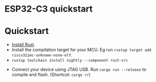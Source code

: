 # ESP32-C3 quickstart


# Quickstart
- [Install Rust](https://www.rust-lang.org/tools/install).
- Install the compilation target for your MCU. Eg run `rustup target add riscv32imc-unknown-none-elf`.
- `rustup toolchain install nightly --component rust-src`

[//]: # (- Install flash and debug tools: `cargo install flip-link`, `cargo install probe-rs --features cli`.)
- Connect your device using JTAG USB. Run `cargo run --release` to compile and flash. (Shortcut: `cargo rr`)
